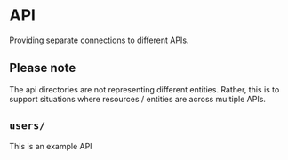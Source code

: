 # API
Providing separate connections to different APIs.

## Please note
The api directories are not representing different entities. Rather, this is to support situations where resources / entities are across multiple APIs.

## `users/`
This is an example API


